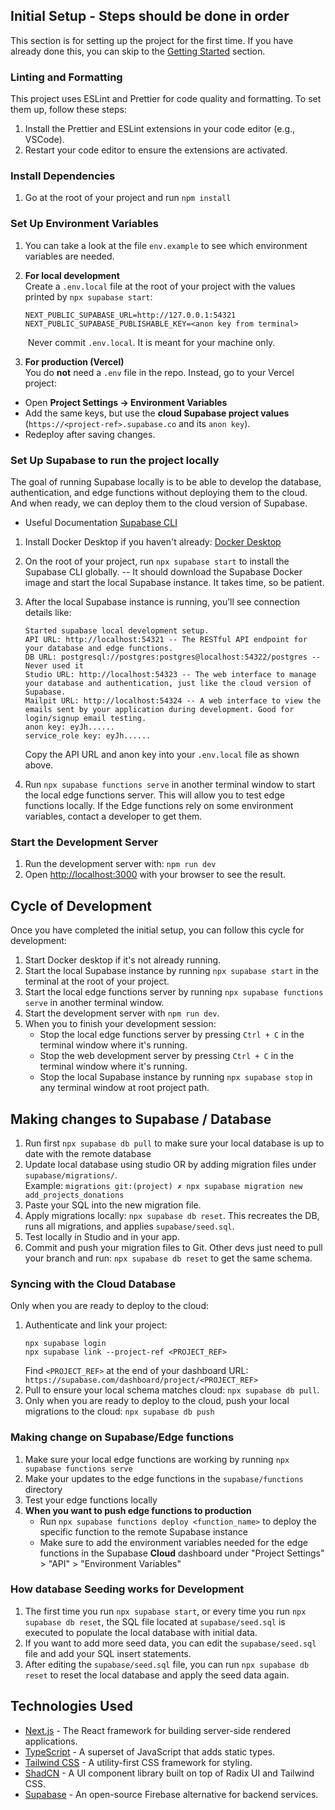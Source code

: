 ## Initial Setup - Steps should be done in order

This section is for setting up the project for the first time. If you have already done this, you can skip to the [Getting Started](#getting-started) section.

### Linting and Formatting

This project uses ESLint and Prettier for code quality and formatting. To set them up, follow these steps:

1. Install the Prettier and ESLint extensions in your code editor (e.g., VSCode).
2. Restart your code editor to ensure the extensions are activated.

### Install Dependencies

1. Go at the root of your project and run `npm install`

### Set Up Environment Variables

1. You can take a look at the file `env.example` to see which environment variables are needed.
2. **For local development**  
Create a `.env.local` file at the root of your project with the values printed by `npx supabase start`:
   ```
   NEXT_PUBLIC_SUPABASE_URL=http://127.0.0.1:54321
   NEXT_PUBLIC_SUPABASE_PUBLISHABLE_KEY=<anon key from terminal>
   ```
   ️ Never commit `.env.local`. It is meant for your machine only.

3. **For production (Vercel)**  
You do **not** need a `.env` file in the repo. Instead, go to your Vercel project:  
- Open **Project Settings → Environment Variables**  
- Add the same keys, but use the **cloud Supabase project values** (`https://<project-ref>.supabase.co` and its `anon key`).  
- Redeploy after saving changes.

### Set Up Supabase to run the project locally

The goal of running Supabase locally is to be able to develop the database, authentication, and edge functions without deploying them to the cloud. And when ready, we can deploy them to the cloud version of Supabase.

- Useful Documentation [Supabase CLI](https://supabase.com/docs/guides/local-development/cli/getting-started)

1. Install Docker Desktop if you haven't already: [Docker Desktop](https://www.docker.com/products/docker-desktop/)
2. On the root of your project, run `npx supabase start` to install the Supabase CLI globally.
   -- It should download the Supabase Docker image and start the local Supabase instance. It takes time, so be patient.
3. After the local Supabase instance is running, you’ll see connection details like:

   ```
   Started supabase local development setup.
   API URL: http://localhost:54321 -- The RESTful API endpoint for your database and edge functions.
   DB URL: postgresql://postgres:postgres@localhost:54322/postgres -- Never used it
   Studio URL: http://localhost:54323 -- The web interface to manage your database and authentication, just like the cloud version of Supabase.
   Mailpit URL: http://localhost:54324 -- A web interface to view the emails sent by your application during development. Good for login/signup email testing.
   anon key: eyJh......
   service_role key: eyJh......
   ```

   Copy the API URL and anon key into your `.env.local` file as shown above.

4. Run `npx supabase functions serve` in another terminal window to start the local edge functions server. This will allow you to test edge functions locally. If the Edge functions rely on some environment variables, contact a developer to get them.

### Start the Development Server

1. Run the development server with: `npm run dev`
2. Open [http://localhost:3000](http://localhost:3000) with your browser to see the result.

## Cycle of Development

Once you have completed the initial setup, you can follow this cycle for development:

1. Start Docker desktop if it's not already running.
2. Start the local Supabase instance by running `npx supabase start` in the terminal at the root of your project.
3. Start the local edge functions server by running `npx supabase functions serve` in another terminal window.
4. Start the development server with `npm run dev`.
5. When you to finish your development session:
   - Stop the local edge functions server by pressing `Ctrl + C` in the terminal window where it's running.
   - Stop the web development server by pressing `Ctrl + C` in the terminal window where it's running.
   - Stop the local Supabase instance by running `npx supabase stop` in any terminal window at root project path.

## Making changes to Supabase / Database

1. Run first `npx supabase db pull` to make sure your local database is up to date with the remote database
2. Update local database using studio OR by adding migration files under `supabase/migrations/`.  
Example: `migrations git:(project) ✗ npx supabase migration new add_projects_donations`
2. Paste your SQL into the new migration file.
3. Apply migrations locally: `npx supabase db reset`. This recreates the DB, runs all migrations, and applies `supabase/seed.sql`.
4. Test locally in Studio and in your app.
5. Commit and push your migration files to Git. Other devs just need to pull your branch and run: `npx supabase db reset` to get the same schema.

### Syncing with the Cloud Database
Only when you are ready to deploy to the cloud: 

1. Authenticate and link your project: 
   ```
   npx supabase login
   npx supabase link --project-ref <PROJECT_REF>
   ```
   Find `<PROJECT_REF>` at the end of your dashboard URL: `https://supabase.com/dashboard/project/<PROJECT_REF>`
2. Pull to ensure your local schema matches cloud: `npx supabase db pull`.
3. Only when you are ready to deploy to the cloud, push your local migrations to the cloud: `npx supabase db push`

### Making change on Supabase/Edge functions

1. Make sure your local edge functions are working by running `npx supabase functions serve`
2. Make your updates to the edge functions in the `supabase/functions` directory
3. Test your edge functions locally
4. **When you want to push edge functions to production**
   - Run `npx supabase functions deploy <function_name>` to deploy the specific function to the remote Supabase instance
   - Make sure to add the environment variables needed for the edge functions in the Supabase **Cloud** dashboard under "Project Settings" > "API" > "Environment Variables"

### How database Seeding works for Development

1. The first time you run `npx supabase start`, or every time you run `npx supabase db reset`, the SQL file located at `supabase/seed.sql` is executed to populate the local database with initial data.
2. If you want to add more seed data, you can edit the `supabase/seed.sql` file and add your SQL insert statements.
3. After editing the `supabase/seed.sql` file, you can run `npx supabase db reset` to reset the local database and apply the seed data again.

## Technologies Used

- [Next.js](https://nextjs.org/) - The React framework for building server-side rendered applications.
- [TypeScript](https://www.typescriptlang.org/) - A superset of JavaScript that adds static types.
- [Tailwind CSS](https://tailwindcss.com/) - A utility-first CSS framework for styling.
- [ShadCN](https://ui.shadcn.com/) - A UI component library built on top of Radix UI and Tailwind CSS.
- [Supabase](https://supabase.com/) - An open-source Firebase alternative for backend services.